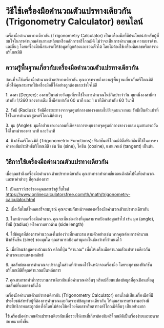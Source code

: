 วิธีใช้เครื่องมือคำนวณตัวแปรทางเดียวกัน (Trigonometry Calculator) ออนไลน์
=========================================================================

เครื่องมือคำนวณทางเดียวกัน (Trigonometry Calculator) เป็นเครื่องมือที่มีประโยชน์สำหรับผู้ที่สนใจในการคำนวณด้านสามเหลี่ยมหรือหลักการตรีโกณมิติ ไม่ว่าจะเป็นการคำนวณมุม ความยาวด้าน และอื่นๆ โดยเครื่องมือนี้สามารถให้ข้อมูลที่ถูกต้องและรวดเร็วได้ โดยไม่ต้องใช้เครื่องคิดเลขหรือตารางตรีโกณมิติ

ความรู้พื้นฐานเกี่ยวกับเครื่องมือคำนวณตัวแปรทางเดียวกัน
-------------------------------------------------------

ก่อนที่จะใช้เครื่องมือคำนวณตัวแปรทางเดียวกัน คุณควรทราบถึงความรู้พื้นฐานเกี่ยวกับตรีโกณมิติ เพื่อให้คุณสามารถใช้เครื่องมือนี้ได้อย่างถูกต้องและเข้าใจได้ดี

1\. องศา (Degree): องศาเป็นหน่วยวัดมุมที่เราใช้ในการคำนวณในชีวิตประจำวัน มุมหนึ่งองศามีค่าเท่ากับ 1/360 ของรอบเต็ม ซึ่งมีค่าเท่ากับ 60 นาที และ 1 นาทีมีค่าเท่ากับ 60 วินาที

2\. รัศมี (Radius): รัศมีคือระยะทางจากจุดศูนย์กลางของวงกลมไปยังจุดบนวงกลม รัศมีเป็นตัวแปรที่ใช้ในการคำนวณสูตรตรีโกณมิติต่างๆ

3\. มุม (Angle): มุมคือส่วนของวงกลมที่เกิดจากการหมุนรอบจุดศูนย์กลางของวงกลม มุมสามารถวัดได้ในหน่วยองศา นาที และวินาที

4\. ฟังก์ชันตรีโกณมิติ (Trigonometric Functions): ฟังก์ชันตรีโกณมิติคือฟังก์ชันที่ใช้ในการหาค่าของสัมประสิทธิ์ตรีโกณมิติ เช่น ซีน (sine), โคซีน (cosine), แทนเจนต์ (tangent) เป็นต้น

วิธีการใช้เครื่องมือคำนวณตัวแปรทางเดียวกัน
------------------------------------------

เมื่อคุณเข้าถึงเครื่องมือคำนวณตัวแปรทางเดียวกัน คุณสามารถทำตามขั้นตอนดังต่อไปนี้เพื่อคำนวณและหาค่าต่างๆ ที่คุณต้องการ

1\. เปิดเบราว์เซอร์ของคุณและเข้าสู่เว็บไซต์ <https://www.onlinecalculatorsfree.com/th/math/trigonometry-calculator.html>

2\. เมื่อเว็บไซต์โหลดเสร็จสมบูรณ์ คุณจะพบกับหน้าจอของเครื่องมือคำนวณตัวแปรทางเดียวกัน

3\. ในหน้าจอเครื่องมือคำนวณ คุณจะเห็นช่องว่างที่คุณสามารถป้อนข้อมูลเข้าไป เช่น มุม (angle), รัศมี (radius) หรือความยาวด้าน (side length)

4\. ใส่ข้อมูลที่ต้องการคำนวณลงในช่องว่างที่เหมาะสม ตามตัวอย่างเช่น หากคุณต้องการคำนวณฟังก์ชันซีน (sine) ของมุมใด คุณสามารถป้อนค่ามุมลงในช่องว่างที่กำหนดไว้

5\. เมื่อป้อนข้อมูลครบถ้วนแล้ว คลิกที่ปุ่ม "คำนวณ" เพื่อให้เครื่องมือคำนวณตัวแปรทางเดียวกันคำนวณและแสดงผลลัพธ์

6\. ผลลัพธ์ของการคำนวณจะปรากฏในส่วนที่กำหนดไว้ในหน้าจอเครื่องมือ โดยระบุค่าของฟังก์ชันตรีโกณมิติที่คุณคำนวณเป็นหลักการ

7\. คุณสามารถทำซ้ำกระบวนการเดียวกันเพื่อคำนวณค่าอื่นๆ หรือเปลี่ยนแปลงข้อมูลที่คุณป้อนเพื่อดูผลลัพธ์ที่แตกต่างกันได้

เครื่องมือคำนวณตัวแปรทางเดียวกัน (Trigonometry Calculator) ออนไลน์เป็นเครื่องมือที่มีประโยชน์สำหรับผู้ที่ต้องการคำนวณและวิเคราะห์ข้อมูลทางเดียวกัน ให้คุณสามารถทำงานอย่างมีประสิทธิภาพและถูกต้องได้โดยไม่ต้องใช้เครื่องคิดเลขหรือตารางตรีโกณมิติอื่นๆ เป็นอย่างมาก

ใช้เครื่องมือคำนวณตัวแปรทางเดียวกันเพื่อช่วยให้งานที่เกี่ยวข้องกับตรีโกณมิติเป็นเรื่องง่ายและสะดวกสบายมากยิ่งขึ้น